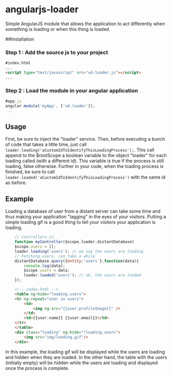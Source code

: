 angularjs-loader
================

Simple AngularJS module that allows the application to act differently when something is loading or when this thing is loaded.

##Installation

### Step 1 : Add the source js to your project

```html
#index.html
...
<script type="text/javascript" src="xd-loader.js"></script>
...
```

### Step 2 : Load the module in your angular application
```javascript
#app.js
angular.module('myApp', ['xd.loader']);
...
```

## Usage

First, be sure to inject the "loader" service.
Then, before executing a bunch of code that takes a little time, just call `loader.loading('aCustomIdToIdentifyThisLoadingProcess');`.
This call append to the $rootScope a boolean variable to the object "loader" for each loading called (with a different id).
This variable is true if the process is still loading, false otherwise.
Further in your code, when the loading process is finished, be sure to call `loader.loaded('aCustomIdToIdentifyThisLoadingProcess')` with the same id as before.

## Example

Loading a database of user from a distant server can take some time and thus making your application "lagging" in the eyes of your visitors.
Putting a simple loading gif is a good thing to tell your visitors your application is loading.

```javascript
    // controllers.js
    function myController($scope,loader,distantDatabase)
    $scope.users = [];
    loader.loading('users'); // we say the users are loading
    // Fetching users, can take a while
    distantDatabase.query({entity:'users'},function(data){
        console.log(data);
        $scope.users = data;
        loader.loaded('users'); // ok, the users are loaded
    });

```

```html
    <!-- index.html -->
    <table ng-hide="loading.users">
    <tr ng-repeat="user in users">
        <td>
            <img ng-src="{{user.profileImage}}" />
        </td>
        <td>{{user.name}} {{user.email}}</td>
    </tr>
    </table>
    <div class="loading" ng-hide="!loading.users">
        <img src="img/loading.gif"/>
    </div>
```

In this example, the loading gif will be displayed while the users are loading and hidden when they are loaded.
In the other hand, the table with the users (initially empty) will be hidden while the users are loading and displayed once the process is complete.